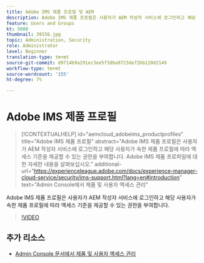 ```yaml
---
title: Adobe IMS 제품 프로필 및 AEM
description: Adobe IMS 제품 프로필은 사용자가 AEM 작성자 서비스에 로그인하고 해당 사용자가 속한 제품 프로필에 따라 액세스 기준을 제공할 수 있는 권한을 부여합니다.
feature: Users and Groups
kt: 5000
thumbnail: 39156.jpg
topic: Administration, Security
role: Administrator
level: Beginner
translation-type: tm+mt
source-git-commit: d9714b9a291ec3ee5f3dba9723de72bb120d2149
workflow-type: tm+mt
source-wordcount: '155'
ht-degree: 7%

---
```



# Adobe IMS 제품 프로필

>[!CONTEXTUALHELP]
>id="aemcloud_adobeims_productprofiles"
>title="Adobe IMS 제품 프로필"
>abstract="Adobe IMS 제품 프로필은 사용자가 AEM 작성자 서비스에 로그인하고 해당 사용자가 속한 제품 프로필에 따라 액세스 기준을 제공할 수 있는 권한을 부여합니다. Adobe IMS 제품 프로파일에 대한 자세한 내용을 살펴보십시오."
>additional-url="https://experienceleague.adobe.com/docs/experience-manager-cloud-service/security/ims-support.html?lang=en#introduction" text="Admin Console에서 제품 및 사용자 액세스 관리"

Adobe IMS 제품 프로필은 사용자가 AEM 작성자 서비스에 로그인하고 해당 사용자가 속한 제품 프로필에 따라 액세스 기준을 제공할 수 있는 권한을 부여합니다.

>[!VIDEO](https://video.tv.adobe.com/v/39156/?quality=12&learn=on)

## 추가 리소스

+ [Admin Console 문서에서 제품 및 사용자 액세스 관리](https://docs.adobe.com/content/help/en/experience-manager-cloud-service/security/ims-support.html#managing-products-and-user-access-in-admin-console)

